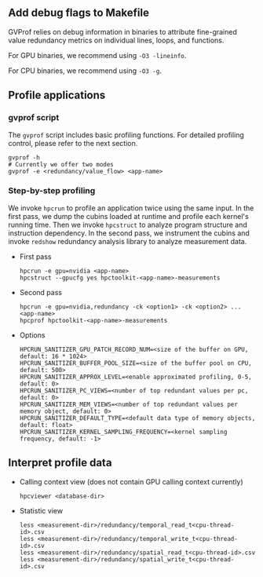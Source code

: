 ## Add debug flags to Makefile

GVProf relies on debug information in binaries to attribute fine-grained value redundancy metrics on individual lines, loops, and functions. 

For GPU binaries, we recommend using `-O3 -lineinfo`.

For CPU binaries, we recommend using `-O3 -g`.

## Profile applications

### gvprof script

The `gvprof` script includes basic profiling functions. For detailed profiling control, please refer to the next section.

```
gvprof -h
# Currently we offer two modes
gvprof -e <redundancy/value_flow> <app-name>
```

### Step-by-step profiling

We invoke `hpcrun` to profile an application twice using the same input.
In the first pass, we dump the cubins loaded at runtime and profile each kernel's running time.
Then we invoke `hpcstruct` to analyze program structure and instruction dependency.
In the second pass, we instrument the cubins and invoke `redshow` redundancy analysis library to analyze measurement data.

- First pass
   
      hpcrun -e gpu=nvidia <app-name>
      hpcstruct --gpucfg yes hpctoolkit-<app-name>-measurements
   
- Second pass

      hpcrun -e gpu=nvidia,redundancy -ck <option1> -ck <option2> ... <app-name>
      hpcprof hpctoolkit-<app-name>-measurements    

- Options

      HPCRUN_SANITIZER_GPU_PATCH_RECORD_NUM=<size of the buffer on GPU, default: 16 * 1024>
      HPCRUN_SANITIZER_BUFFER_POOL_SIZE=<size of the buffer pool on CPU, default: 500>
      HPCRUN_SANITIZER_APPROX_LEVEL=<enable approximated profiling, 0-5, default: 0>
      HPCRUN_SANITIZER_PC_VIEWS=<number of top redundant values per pc, default: 0>
      HPCRUN_SANITIZER_MEM_VIEWS=<number of top redundant values per memory object, default: 0>
      HPCRUN_SANITIZER_DEFAULT_TYPE=<default data type of memory objects, default: float>
      HPCRUN_SANITIZER_KERNEL_SAMPLING_FREQUENCY=<kernel sampling frequency, default: -1>

## Interpret profile data

- Calling context view (does not contain GPU calling context currently)

      hpcviewer <database-dir>
      
- Statistic view

      less <measurement-dir>/redundancy/temporal_read_t<cpu-thread-id>.csv
      less <measurement-dir>/redundancy/temporal_write_t<cpu-thread-id>.csv
      less <measurement-dir>/redundancy/spatial_read_t<cpu-thread-id>.csv
      less <measurement-dir>/redundancy/spatial_write_t<cpu-thread-id>.csv
